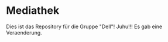 Mediathek
=========

Dies ist das Repository für die Gruppe "Dell"! Juhu!!! Es gab eine Veraenderung.

